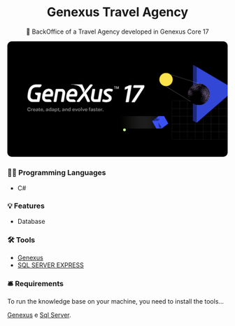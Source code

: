 <h1 align=center>Genexus Travel Agency</h1>
<p align=center>🚀 BackOffice of a Travel Agency developed in Genexus Core 17</p>
<img style="border-radius: 10px" src="https://github.com/itsmenicky/Genexus-Travel-Agency/blob/main/img/genexus_banner.png">


### 👨‍💻 Programming Languages

- C#

### 💡 Features

- Database

### 🛠 Tools

- [Genexus](https://www.genexus.com/pt/)
- [SQL SERVER EXPRESS](https://www.microsoft.com/pt-br/download/details.aspx?id=101064)

### 🛎️ Requirements

To run the knowledge base on your machine, you need to install the tools...

[Genexus](https://www.genexus.com/pt/) e [Sql Server](https://www.microsoft.com/pt-br/sql-server/sql-server-downloads).

